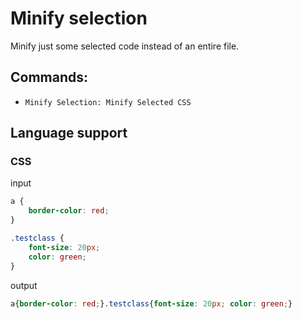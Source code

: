 # Minify selection

Minify just some selected code instead of an entire file.


## Commands:

- `Minify Selection: Minify Selected CSS`

## Language support

### CSS

input

```css
a {
    border-color: red;
}

.testclass {
    font-size: 20px;
    color: green;
}
```

output

```css
a{border-color: red;}.testclass{font-size: 20px; color: green;}
```